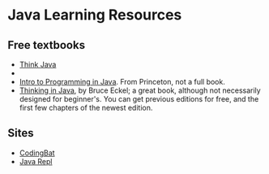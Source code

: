 Java Learning Resources
====

## Free textbooks
* [Think Java](http://greenteapress.com/thinkapjava/)
* 
* [Intro to Programming in Java](http://introcs.cs.princeton.edu/java/home/). From Princeton, not a full book.
* [Thinking in Java](http://www.mindviewinc.com/Books/TIJ4/), by Bruce Eckel; a great book, although not necessarily designed for beginner's. You can get previous editions for free, and the first few chapters of the newest edition. 

## Sites
* [CodingBat](http://codingbat.com)
* [Java Repl](http://www.javarepl.com/console.html)
